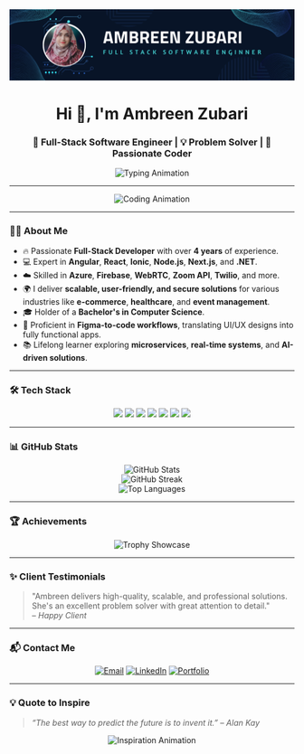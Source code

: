 <img src= "githubThumbnail.png"/>

<h1 align="center">Hi 👋, I'm Ambreen Zubari</h1>
<h3 align="center">🚀 Full-Stack Software Engineer | 💡 Problem Solver | 🌟 Passionate Coder</h3>

<p align="center">
  <img src="https://readme-typing-svg.herokuapp.com?font=JetBrains+Mono&size=24&duration=3000&pause=1000&color=36BCF7&center=true&vCenter=true&width=600&lines=Full-Stack+Software+Engineer;Angular+%7C+React+%7C+Ionic+%7C+Node.js;Azure+%7C+Firebase+%7C+WebRTC+%7C+Zoom+API;Always+learning+new+technologies!;Let's+Build+Something+Great+Together!" alt="Typing Animation" />
</p>

---

<p align="center">
  <img src="https://github.com/Ambreen-Zubari/Ambreen-Zubari/assets/animation-coding.gif" alt="Coding Animation" width="500"/>
</p>

---

### 👩‍💻 **About Me**
- 🔥 Passionate **Full-Stack Developer** with over **4 years** of experience.
- 💻 Expert in **Angular**, **React**, **Ionic**, **Node.js**, **Next.js**, and **.NET**.
- ☁️ Skilled in **Azure**, **Firebase**, **WebRTC**, **Zoom API**, **Twilio**, and more.
- 🌍 I deliver **scalable, user-friendly, and secure solutions** for various industries like **e-commerce**, **healthcare**, and **event management**.
- 🎓 Holder of a **Bachelor's in Computer Science**.
- 🌟 Proficient in **Figma-to-code workflows**, translating UI/UX designs into fully functional apps.
- 📚 Lifelong learner exploring **microservices**, **real-time systems**, and **AI-driven solutions**.

---

### 🛠️ **Tech Stack**
<p align="center">
  <img src="https://img.shields.io/badge/-Angular-DD0031?style=for-the-badge&logo=angular&logoColor=white" />
  <img src="https://img.shields.io/badge/-React-61DAFB?style=for-the-badge&logo=react&logoColor=black" />
  <img src="https://img.shields.io/badge/-Ionic-3880FF?style=for-the-badge&logo=ionic&logoColor=white" />
  <img src="https://img.shields.io/badge/-Node.js-339933?style=for-the-badge&logo=node.js&logoColor=white" />
  <img src="https://img.shields.io/badge/-Firebase-FFCA28?style=for-the-badge&logo=firebase&logoColor=black" />
  <img src="https://img.shields.io/badge/-Azure-0078D7?style=for-the-badge&logo=microsoftazure&logoColor=white" />
  <img src="https://img.shields.io/badge/-Figma-F24E1E?style=for-the-badge&logo=figma&logoColor=white" />
</p>

---

### 📊 **GitHub Stats**
<p align="center">
  <img src="https://github-readme-stats.vercel.app/api?username=ambreenzubari&show_icons=true&theme=github_dark&count_private=true" alt="GitHub Stats" />
  <br />
  <img src="https://github-readme-streak-stats.herokuapp.com/?user=ambreenzubari&theme=github-dark-blue" alt="GitHub Streak" />
  <br />
  <img src="https://github-readme-stats.vercel.app/api/top-langs/?username=ambreenzubari&layout=compact&theme=github_dark" alt="Top Languages" />
</p>

---

### 🏆 **Achievements**
<p align="center">
  <img src="https://github-profile-trophy.vercel.app/?username=ambreenzubari&theme=onestar&column=6&margin-w=15&margin-h=15" alt="Trophy Showcase" />
</p>

---

### ✨ **Client Testimonials**
> "Ambreen delivers high-quality, scalable, and professional solutions. She's an excellent problem solver with great attention to detail."  
> – *Happy Client*

---

### 📬 **Contact Me**
<p align="center">
  <a href="mailto:ambreenzubari3ss@gmail.com"><img src="https://img.shields.io/badge/-Email-D14836?style=for-the-badge&logo=gmail&logoColor=white" alt="Email" /></a>
  <a href="https://www.linkedin.com/in/ambreen-zubari/"><img src="https://img.shields.io/badge/-LinkedIn-0077B5?style=for-the-badge&logo=linkedin&logoColor=white" alt="LinkedIn" /></a>
  <a href="https://ambreen-zubari.vercel.app/"><img src="https://img.shields.io/badge/-Portfolio-181717?style=for-the-badge&logo=githubpages&logoColor=white" alt="Portfolio" /></a>
</p>

---

### 💡 **Quote to Inspire**
> _“The best way to predict the future is to invent it.”_ – *Alan Kay*

<p align="center">
  <img src="https://github.com/Ambreen-Zubari/Ambreen-Zubari/assets/inspiration.gif" alt="Inspiration Animation" width="400"/>
</p>
